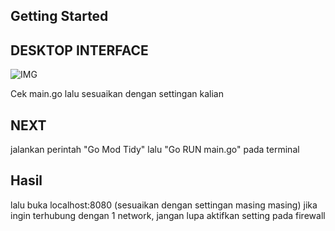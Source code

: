 ## Getting Started

## DESKTOP INTERFACE
![IMG](https://i.ibb.co/MpkF48V/image-2024-03-19-090247947.png)

Cek main.go lalu sesuaikan dengan settingan kalian

## NEXT

jalankan perintah
 "Go Mod Tidy"
lalu
 "Go RUN main.go"
pada terminal

## Hasil

lalu buka localhost:8080 (sesuaikan dengan settingan masing masing)
jika ingin terhubung dengan 1 network, jangan lupa aktifkan setting pada firewall

